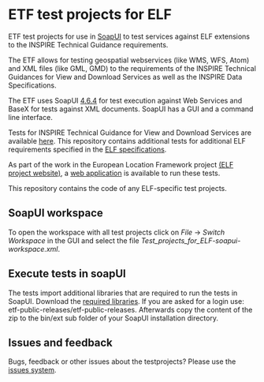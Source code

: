 # ETF test projects for ELF
ETF test projects for use in [SoapUI](http://www.soapui.org) to test services against ELF extensions to the INSPIRE Technical Guidance requirements.

The ETF allows for testing geospatial webservices (like WMS, WFS, Atom) and XML files (like GML, GMD) to the requirements of the INSPIRE Technical Guidances for View and Download Services as well as the INSPIRE Data Specifications.

The ETF uses SoapUI [4.6.4](http://dl.eviware.com/list_soapui2.html) for test execution against Web Services and BaseX for tests against XML documents. SoapUI has a GUI and a command line interface. 

Tests for INSPIRE Technical Guidance for View and Download Services are available [here](https://github.com/Geonovum/etf-test-projects-inspire). This repository contains additional tests for additional ELF requirements specified in the [ELF specifications](http://elfproject.eu/documentation/specification).

As part of the work in the European Location Framework project [(ELF project website)](http://www.elfproject.eu/), a [web application](http://services.interactive-instruments.de/etf-demo-1-e) is available to run these tests.

This repository contains the code of any ELF-specific test projects.

## SoapUI workspace
To open the workspace with all test projects click on _File_ -> _Switch Workspace_ in the GUI and select the file _Test_projects_for_ELF-soapui-workspace.xml_.

## Execute tests in soapUI
The tests import additional libraries that are required to run the tests in SoapUI. Download the [required libraries](https://services.interactive-instruments.de/etfdev-af/etf-public-releases/de/interactive-instruments/etf/etf-owsgtl-1.3.2.zip). If you are asked for a login use: etf-public-releases/etf-public-releases. Afterwards copy the content of the zip to the bin/ext sub folder of your SoapUI installation directory.

## Issues and feedback
Bugs, feedback or other issues about the testprojects? Please use the [issues system](https://github.com/interactive-instruments/etf-test-projects-elf/issues).
